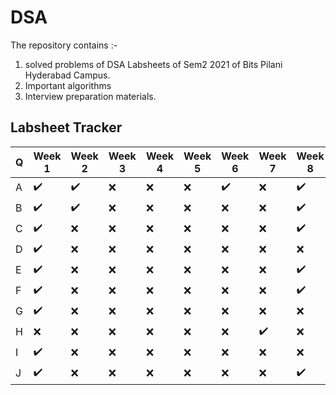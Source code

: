 #  DSA

The repository contains :-

1. solved problems of DSA Labsheets of Sem2 2021 of Bits Pilani Hyderabad Campus.
1. Important algorithms
1. Interview preparation materials.

## Labsheet Tracker 

|Q | Week 1           | Week 2           | Week 3 | Week 4 | Week 5 | Week 6 | Week 7 | Week 8 | Week 9 |
|--|------------------|------------------|--------|--------|--------|--------|--------|--------|--------|
|A |:heavy_check_mark:|:heavy_check_mark:|:x:|:x:|:x:|:heavy_check_mark:|:x:|:heavy_check_mark:|:heavy_check_mark:|
|B |:heavy_check_mark:|:heavy_check_mark:|:x:|:x:|:x:|:x:|:x:|:heavy_check_mark:|:heavy_check_mark:|
|C |:heavy_check_mark:|:x:|:x:|:x:|:x:|:x:|:x:|:heavy_check_mark:|:x:|
|D |:heavy_check_mark:|:x:|:x:|:x:|:x:|:x:|:x:|:x:|:heavy_check_mark:|
|E |:heavy_check_mark:|:x:|:x:|:x:|:x:|:x:|:x:|:heavy_check_mark:|:x:|
|F |:heavy_check_mark:|:x:|:x:|:x:|:x:|:x:|:x:|:heavy_check_mark:|:x:|
|G |:heavy_check_mark:|:x:|:x:|:x:|:x:|:x:|:x:|:x:|:heavy_check_mark:|
|H |:x:               |:x:|:x:|:x:|:x:|:x:|:heavy_check_mark:|:x:|:x:|
|I |:heavy_check_mark:|:x:|:x:|:x:|:x:|:x:|:x:|:x:|:heavy_check_mark:|
|J |:heavy_check_mark:|:x:|:x:|:x:|:x:|:x:|:x:|:heavy_check_mark:|:x:|
